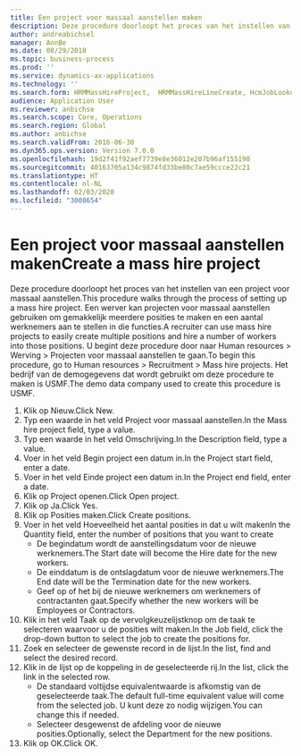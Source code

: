 ```yaml
---
title: Een project voor massaal aanstellen maken
description: Deze procedure doorloopt het proces van het instellen van een project voor massaal aanstellen.
author: andreabichsel
manager: AnnBe
ms.date: 08/29/2018
ms.topic: business-process
ms.prod: ''
ms.service: dynamics-ax-applications
ms.technology: ''
ms.search.form: HRMMassHireProject,  HRMMassHireLineCreate, HcmJobLookup
audience: Application User
ms.reviewer: anbichse
ms.search.scope: Core, Operations
ms.search.region: Global
ms.author: anbichse
ms.search.validFrom: 2016-06-30
ms.dyn365.ops.version: Version 7.0.0
ms.openlocfilehash: 19d2f41f92aef7739e8e36012e207b96af155190
ms.sourcegitcommit: 40163705a134c9874fd33be80c7ae59ccce22c21
ms.translationtype: HT
ms.contentlocale: nl-NL
ms.lasthandoff: 02/03/2020
ms.locfileid: "3008654"
---
```

# <a name="create-a-mass-hire-project"></a><span data-ttu-id="73d7f-103">Een project voor massaal aanstellen maken</span><span class="sxs-lookup"><span data-stu-id="73d7f-103">Create a mass hire project</span></span>



<span data-ttu-id="73d7f-104">Deze procedure doorloopt het proces van het instellen van een project voor massaal aanstellen.</span><span class="sxs-lookup"><span data-stu-id="73d7f-104">This procedure walks through the process of setting up a mass hire project.</span></span> <span data-ttu-id="73d7f-105">Een werver kan projecten voor massaal aanstellen gebruiken om gemakkelijk meerdere posities te maken en een aantal werknemers aan te stellen in die functies.</span><span class="sxs-lookup"><span data-stu-id="73d7f-105">A recruiter can use mass hire projects to easily create multiple positions and hire a number of workers into those positions.</span></span> <span data-ttu-id="73d7f-106">U begint deze procedure door naar Human resources > Werving > Projecten voor massaal aanstellen te gaan.</span><span class="sxs-lookup"><span data-stu-id="73d7f-106">To begin this procedure, go to Human resources > Recruitment > Mass hire projects.</span></span> <span data-ttu-id="73d7f-107">Het bedrijf van de demogegevens dat wordt gebruikt om deze procedure te maken is USMF.</span><span class="sxs-lookup"><span data-stu-id="73d7f-107">The demo data company used to create this procedure is USMF.</span></span>

1. <span data-ttu-id="73d7f-108">Klik op Nieuw.</span><span class="sxs-lookup"><span data-stu-id="73d7f-108">Click New.</span></span>
2. <span data-ttu-id="73d7f-109">Typ een waarde in het veld Project voor massaal aanstellen.</span><span class="sxs-lookup"><span data-stu-id="73d7f-109">In the Mass hire project field, type a value.</span></span>
3. <span data-ttu-id="73d7f-110">Typ een waarde in het veld Omschrijving.</span><span class="sxs-lookup"><span data-stu-id="73d7f-110">In the Description field, type a value.</span></span>
4. <span data-ttu-id="73d7f-111">Voer in het veld Begin project een datum in.</span><span class="sxs-lookup"><span data-stu-id="73d7f-111">In the Project start field, enter a date.</span></span>
5. <span data-ttu-id="73d7f-112">Voer in het veld Einde project een datum in.</span><span class="sxs-lookup"><span data-stu-id="73d7f-112">In the Project end field, enter a date.</span></span>
6. <span data-ttu-id="73d7f-113">Klik op Project openen.</span><span class="sxs-lookup"><span data-stu-id="73d7f-113">Click Open project.</span></span>
7. <span data-ttu-id="73d7f-114">Klik op Ja.</span><span class="sxs-lookup"><span data-stu-id="73d7f-114">Click Yes.</span></span>
8. <span data-ttu-id="73d7f-115">Klik op Posities maken.</span><span class="sxs-lookup"><span data-stu-id="73d7f-115">Click Create positions.</span></span>
9. <span data-ttu-id="73d7f-116">Voer in het veld Hoeveelheid het aantal posities in dat u wilt maken</span><span class="sxs-lookup"><span data-stu-id="73d7f-116">In the Quantity field, enter the number of positions that you want to create</span></span>
    * <span data-ttu-id="73d7f-117">De begindatum wordt de aanstellingsdatum voor de nieuwe werknemers.</span><span class="sxs-lookup"><span data-stu-id="73d7f-117">The Start date will become the Hire date for the new workers.</span></span>  
    * <span data-ttu-id="73d7f-118">De einddatum is de ontslagdatum voor de nieuwe werknemers.</span><span class="sxs-lookup"><span data-stu-id="73d7f-118">The End date will be the Termination date for the new workers.</span></span>  
    * <span data-ttu-id="73d7f-119">Geef op of het bij de nieuwe werknemers om werknemers of contractanten gaat.</span><span class="sxs-lookup"><span data-stu-id="73d7f-119">Specify whether the new workers will be Employees or Contractors.</span></span>  
10. <span data-ttu-id="73d7f-120">Klik in het veld Taak op de vervolgkeuzelijstknop om de taak te selecteren waarvoor u de posities wilt maken.</span><span class="sxs-lookup"><span data-stu-id="73d7f-120">In the Job field, click the drop-down button to select the job to create the positions for.</span></span>
11. <span data-ttu-id="73d7f-121">Zoek en selecteer de gewenste record in de lijst.</span><span class="sxs-lookup"><span data-stu-id="73d7f-121">In the list, find and select the desired record.</span></span>
12. <span data-ttu-id="73d7f-122">Klik in de lijst op de koppeling in de geselecteerde rij.</span><span class="sxs-lookup"><span data-stu-id="73d7f-122">In the list, click the link in the selected row.</span></span>
    * <span data-ttu-id="73d7f-123">De standaard voltijdse equivalentwaarde is afkomstig van de geselecteerde taak.</span><span class="sxs-lookup"><span data-stu-id="73d7f-123">The default full-time equivalent value will come from the selected job.</span></span> <span data-ttu-id="73d7f-124">U kunt deze zo nodig wijzigen.</span><span class="sxs-lookup"><span data-stu-id="73d7f-124">You can change this if needed.</span></span>  
    * <span data-ttu-id="73d7f-125">Selecteer desgewenst de afdeling voor de nieuwe posities.</span><span class="sxs-lookup"><span data-stu-id="73d7f-125">Optionally, select the Department for the new positions.</span></span>  
13. <span data-ttu-id="73d7f-126">Klik op OK.</span><span class="sxs-lookup"><span data-stu-id="73d7f-126">Click OK.</span></span>

